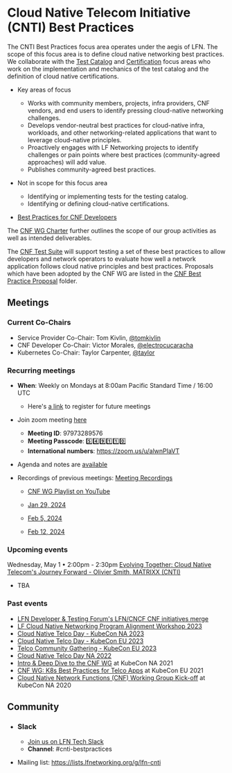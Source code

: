 # Cloud Native Telecom Initiative (CNTI) Best Practices

The CNTI Best Practices focus area operates under the aegis of LFN. The scope of this focus area is to define cloud native networking best practices. We collaborate with the [Test Catalog](https://wiki.lfnetworking.org/x/HgAxBw) and [Certification](https://wiki.lfnetworking.org/display/LN/3+-+Certification) focus areas who work on the implementation and mechanics of the test catalog and the definition of cloud native certifications. 

- Key areas of focus
  - Works with community members, projects, infra providers, CNF vendors, and end users to identify pressing cloud-native networking challenges.
  - Develops vendor-neutral best practices for cloud-native infra, workloads, and other networking-related applications that want to leverage cloud-native principles.
  - Proactively engages with LF Networking projects to identify challenges or pain points where best practices (community-agreed approaches) will add value.
  - Publishes community-agreed best practices.


- Not in scope for this focus area

  - Identifying or implementing tests for the testing catalog.
  - Identifying or defining cloud-native certifications.

* [Best Practices for CNF Developers](doc/best_cnf_dev.md)

The [CNF WG Charter](charter.md) further outlines the scope of our group activities as well as intended deliverables.

The [CNF Test Suite](https://github.com/cncf/cnf-testsuite) will support testing a set of these best practices to allow developers and network operators to evaluate how well a network application follows cloud native principles and best practices. Proposals which have been adopted by the CNF WG are listed in the [CNF Best Practice Proposal](doc/cbpps/) folder.

## Meetings

### Current Co-Chairs

* Service Provider Co-Chair: Tom Kivlin, [@tomkivlin](https://github.com/tomkivlin)
* CNF Developer Co-Chair: Victor Morales, [@electrocucaracha](https://github.com/electrocucaracha)
* Kubernetes Co-Chair: Taylor Carpenter, [@taylor](https://github.com/taylor)

### Recurring meetings

* **When**: Weekly on Mondays at 8:00am Pacific Standard Time / 16:00 UTC
  * Here's [a link](https://zoom-lfx.platform.linuxfoundation.org/meeting/97973289576?password=167cfd8c-c026-4bac-8b4b-031be869659d) to register for future meetings
* Join zoom meeting [here](https://join.slack.com/t/lfntech/shared_invite/zt-2cfymedlz-358~927JZBYfVJRMA7P9jg)
  * **Meeting ID**: 97973289576
  * **Meeting Passcode**: :five::four::nine::one::one::zero:
  * **International numbers**: https://zoom.us/u/alwnPIaVT
  
* Agenda and notes are [available](https://docs.google.com/document/d/1YFimQftjkTUsxNGTsKdakvP7cJtJgCTqViH2kwJOrsc/edit)
* Recordings of previous meetings: 
[Meeting Recordings](https://wiki.lfnetworking.org/display/LN/Certification)
   * [CNF WG Playlist on YouTube](https://youtube.com/playlist?list=PLj6h78yzYM2PyMYvw5wiH01hthFb0qrOn)

   * [Jan 29, 2024](https://zoom.us/rec/play/Ps4s9hR4Nktk33S6L-hMCcIuBUON2K_UxZKYDdErDZLtT_wuI77XBnKpmRI1soVgdUo_HArPfkGQHXK8.aHMYV-3lgaD_uMBk?canPlayFromShare=true&from=share_recording_detail&continueMode=true&componentName=rec-play&originRequestUrl=https%3A%2F%2Fzoom.us%2Frec%2Fshare%2F44Z7-aYAG5QCvH2w719qKv45L8x4ln9S6GsEs_WSh1U12tZEwAF_Ydab7R5VV_g-.TzWMrZCS_hEQ4Kk4)
   
   
   - [Feb 5, 2024](https://zoom.us/rec/play/LF0uCZTgnbglWXPnrlw06-oWgmQ7qpXKh1PGRrpzOa3Te7OMUVGG8WI0jauLcz_OpM5M-Jzpi05qTbku.Exc5o4eQLFpdnPtv?canPlayFromShare=true&from=share_recording_detail&continueMode=true&componentName=rec-play&originRequestUrl=https%3A%2F%2Fzoom.us%2Frec%2Fshare%2FXIdbBRkBBz_X-qIry8AOM63DuhGgJ4BNR4_YTM5N5pV5ZIXheIdtqvBWf2SKeaF6.CNzv8_J5AyjxjWi2)
   
   - [Feb 12, 2024](https://zoom.us/rec/play/YOazZV2bq6qtgK0yP_cujGjfFzxMBlp2PUhVnnj1KhlzmhEJK2zvXTNtpiGtbA_eHaVFgNnV5HItnWMH.C2iLtHxkmiO7epad?canPlayFromShare=true&from=share_recording_detail&continueMode=true&componentName=rec-play&originRequestUrl=https%3A%2F%2Fzoom.us%2Frec%2Fshare%2F-4H-b8CthLkItEQ48ms-mREVHAD-PwtiloYPVjBHz262odsSrmafbtRp9UYZWYdH.EHyHF7owi_D7idrs)


### Upcoming events
Wednesday, May 1 • 2:00pm - 2:30pm
[Evolving Together: Cloud Native Telecom's Journey Forward - Olivier Smith, MATRIXX (CNTI)](https://sched.co/1YUsR)
* TBA

### Past events

* [LFN Developer & Testing Forum's LFN/CNCF CNF initiatives merge](https://wiki.lfnetworking.org/pages/viewpage.action?pageId=113213504)
* [LF Cloud Native Networking Program Alignment Workshop 2023](https://github.com/cncf/cnf-wg/blob/main/events/LF-Cloud-Native-Networking-Program-Alignment-Workshop.md#lf-cloud-native-networking-program-alignment-workshop-2023)
* [Cloud Native Telco Day - KubeCon NA 2023](https://events.linuxfoundation.org/kubecon-cloudnativecon-north-america/co-located-events/cloud-native-telco-day/)
* [Cloud Native Telco Day - KubeCon EU 2023](https://events.linuxfoundation.org/kubecon-cloudnativecon-europe/co-located-events/cloud-native-telco-day/)
* [Telco Community Gathering - KubeCon EU 2023](https://github.com/cncf/cnf-wg/blob/main/events/telco-community-gathering-kubecon-eu-20230418.md)
* [Cloud Native Telco Day NA 2022](https://events.linuxfoundation.org/cloud-native-telco-day-north-america/program/schedule/)
* [Intro & Deep Dive to the CNF WG](https://sched.co/lV9e) at KubeCon NA 2021
* [CNF WG: K8s Best Practices for Telco Apps](https://sched.co/iE74) at KubeCon EU 2021
* [Cloud Native Network Functions (CNF) Working Group Kick-off](https://sched.co/fRkx) at KubeCon NA 2020

## Community

* ### Slack

  - [Join us on LFN Tech Slack](https://join.slack.com/t/lfntech/shared_invite/zt-2cfymedlz-358~927JZBYfVJRMA7P9jg)
  - **Channel**: #cnti-bestpractices
* Mailing list: <https://lists.lfnetworking.org/g/lfn-cnti>
